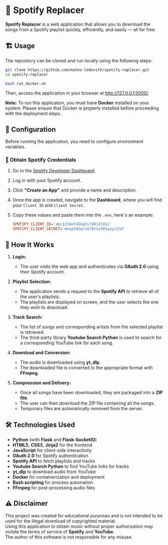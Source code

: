 # 🎵 Spotify Replacer

**Spotify Replacer** is a web application that allows you to download the songs from a Spotify playlist quickly, efficiently, and easily — all for free.


## 🏗️ Usage

The repository can be cloned and run locally using the following steps:

```sh
git clone https://github.com/mateo-ledovith/spotify-replacer.git
cd spotify-replacer

bash run_docker.sh
```

Then, access the application in your browser at http://127.0.0.1:5000/.

**Note:** To run this application, you must have **Docker** installed on your system. Please ensure that Docker is properly installed before proceeding with the deployment steps.

## 🔧 Configuration

Before running the application, you need to configure environment variables.  

### 🎵 Obtain Spotify Credentials

1. Go to the [Spotify Developer Dashboard](https://developer.spotify.com/dashboard).
2. Log in with your Spotify account.
3. Click **"Create an App"** and provide a name and description.
4. Once the app is created, navigate to the **Dashboard**, where you will find your `Client ID` and `Client Secret`.
5. Copy these values and paste them into the `.env`, here´s an example:

   ```ini
   SPOTIFY_CLIENT_ID='abc123def456ghi789jkl012'
   SPOTIFY_CLIENT_SECRET='mnop345qrs678tuv901wxyz234'
   ```


## 🚀 How It Works

1. **Login:**  
   - The user visits the web app and authenticates via **OAuth 2.0** using their Spotify account.
   
2. **Playlist Selection:**  
   - The application sends a request to the **Spotify API** to retrieve all of the user's playlists.  
   - The playlists are displayed on screen, and the user selects the one they wish to download.

3. **Track Search:**  
   - The list of songs and corresponding artists from the selected playlist is retrieved.  
   - The third-party library **Youtube Search Python** is used to search for a corresponding YouTube link for each song.

4. **Download and Conversion:**  
   - The audio is downloaded using **yt_dlp**.  
   - The downloaded file is converted to the appropriate format with **FFmpeg**.

5. **Compression and Delivery:**  
   - Once all songs have been downloaded, they are packaged into a **ZIP file**.  
   - The user can then download the ZIP file containing all the songs.  
   - Temporary files are automatically removed from the server.

## 🛠️ Technologies Used

- **Python** (with **Flask** and **Flask-SocketIO**)
- **HTML5**, **CSS3**, **Jinja2** for the frontend
- **JavaScript** for client-side interactivity
- **OAuth 2.0** for Spotify authentication
- **Spotify API** to fetch playlists and tracks
- **Youtube Search Python** to find YouTube links for tracks
- **yt_dlp** to download audio from YouTube
- **Docker** for containerization and deployment
- **Bash scripting** for process automation
- **FFmpeg** for post-processing audio files

## ⚠️ Disclaimer

This project was created for educational purposes and is not intended to be used for the illegal download of copyrighted material.  
Using this application to obtain music without proper authorization may violate the terms of service of **Spotify** and **YouTube**.  
The author of this software is not responsible for any misuse.
